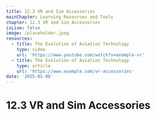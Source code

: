 ```yaml
---
title: 12.3 VR and Sim Accessories
mainChapter: Learning Resources and Tools
chapter: 12.3 VR and Sim Accessories
isLive: false
image: /placeholder.jpeg
resources:
  - title: The Evolution of Aviation Technology
    type: video
    url: 'https://www.youtube.com/watch?v=example-vr'
  - title: The Evolution of Aviation Technology
    type: article
    url: 'https://www.example.com/vr-accessories'
date: '2025-01-06'
---
```


# 12.3 VR and Sim Accessories
